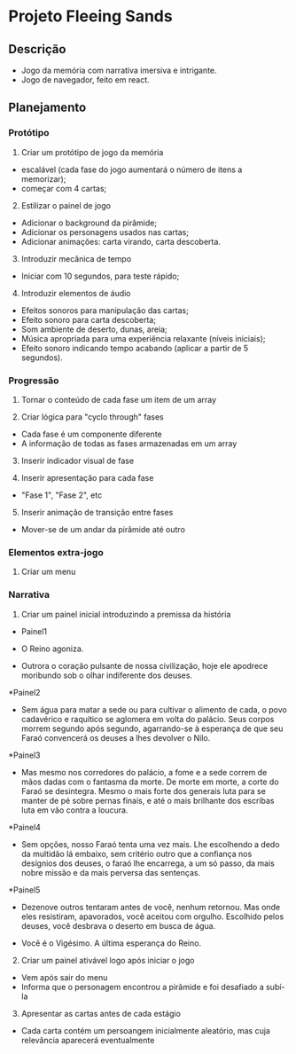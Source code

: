 # Projeto Fleeing Sands

## Descrição

- Jogo da memória com narrativa imersiva e intrigante.
- Jogo de navegador, feito em react.

## Planejamento

### Protótipo

1) Criar um protótipo de jogo da memória
- escalável (cada fase do jogo aumentará o número de itens a memorizar);
- começar com 4 cartas;

2) Estilizar o painel de jogo
- Adicionar o background da pirâmide;
- Adicionar os personagens usados nas cartas;
- Adicionar animações: carta virando, carta descoberta.

3) Introduzir mecânica de tempo
- Iniciar com 10 segundos, para teste rápido;

4) Introduzir elementos de áudio
- Efeitos sonoros para manipulação das cartas;
- Efeito sonoro para carta descoberta;
- Som ambiente de deserto, dunas, areia;
- Música apropriada para uma experiência relaxante (níveis iniciais);
- Efeito sonoro indicando tempo acabando (aplicar a partir de 5 segundos).

### Progressão

1) Tornar o conteúdo de cada fase um item de um array

2) Criar lógica para "cyclo through" fases
- Cada fase é um componente diferente
- A informação de todas as fases armazenadas em um array

3) Inserir indicador visual de fase

4) Inserir apresentação para cada fase
- "Fase 1", "Fase 2", etc

5) Inserir animação de transição entre fases
- Mover-se de um andar da pirâmide até outro

### Elementos extra-jogo

1) Criar um menu

### Narrativa

1) Criar um painel inicial introduzindo a premissa da história

* Painel1
- O Reino agoniza.

- Outrora o coração pulsante de nossa civilização, hoje ele apodrece moribundo sob o olhar indiferente dos deuses.

*Painel2
- Sem água para matar a sede ou para cultivar o alimento de cada, o povo cadavérico e raquítico se aglomera em volta do palácio. Seus corpos morrem segundo após segundo, agarrando-se à esperança de que seu Faraó convencerá os deuses a lhes devolver o Nilo.

*Painel3
- Mas mesmo nos corredores do palácio, a fome e a sede correm de mãos dadas com o fantasma da morte. De morte em morte, a corte do Faraó se desintegra. Mesmo o mais forte dos generais luta para se manter de pé sobre pernas finais, e até o mais brilhante dos escribas luta em vão contra a loucura.

*Painel4
- Sem opções, nosso Faraó tenta uma vez mais. Lhe escolhendo a dedo da multidão lá embaixo, sem critério outro que a confiança nos desígnios dos deuses, o faraó lhe encarrega, a um só passo, da mais nobre missão e da mais perversa das sentenças.

*Painel5
- Dezenove outros tentaram antes de você, nenhum retornou. Mas onde eles resistiram, apavorados, você aceitou com orgulho. Escolhido pelos deuses, você desbrava o deserto em busca de água.

- Você é o Vigésimo. A última esperança do Reino.

2) Criar um painel ativável logo após iniciar o jogo
- Vem após sair do menu
- Informa que o personagem encontrou a pirâmide e foi desafiado a subí-la

3) Apresentar as cartas antes de cada estágio
- Cada carta contém um persoangem inicialmente aleatório, mas cuja relevância aparecerá eventualmente



